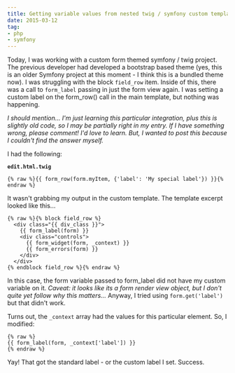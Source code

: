 ```yaml
---
title: Getting variable values from nested twig / symfony custom template
date: 2015-03-12
tag:
- php
- symfony
---
```

Today, I was working with a custom form themed symfony / twig project.  The previous developer had developed a bootstrap based theme (yes, this is an older Symfony project at this moment - I think this is a bundled theme now).  I was struggling with the block `field_row` item.  Inside of this, there was a call to `form_label` passing in just the form view again.  I was setting a custom label on the form_row() call in the main template, but nothing was happening.

<!--more-->

_I should mention... I'm just learning this particular integration, plus this is slightly old code, so I may be partially right in my entry.  If I have something wrong, please comment!  I'd love to learn.  But, I wanted to post this because I couldn't find the answer myself._

I had the following:

**`edit.html.twig`**
```twig
{% raw %}{{ form_row(form.myItem, {'label': 'My special label'}) }}{% endraw %}
```

It wasn't grabbing my output in the custom template.  The template excerpt looked like this...
    
```twig
{% raw %}{% block field_row %}
  <div class="{{ div_class }}">
    {{ form_label(form) }}
    <div class="controls">
      {{ form_widget(form, _context) }}
      {{ form_errors(form) }}
    </div>
  </div>
{% endblock field_row %}{% endraw %}
```

In this case, the form variable passed to form_label did not have my custom variable on it.  _Caveat: it looks like its a form render view object, but I don't quite yet follow why this matters..._  Anyway, I tried using `form.get('label')` but that didn't work.

Turns out, the `_context` array had the values for this particular element.  So, I modified:
    
```twig
{% raw %}
{{ form_label(form, _context['label']) }}
{% endraw %}
```

Yay!  That got the standard label - or the custom label I set.  Success.
